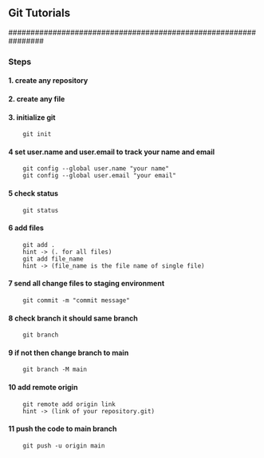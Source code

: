 ## Git Tutorials
################################################################

### Steps
#### 1. create any repository
#### 2. create any file 
#### 3. initialize git 
        git init
#### 4 set user.name and user.email to track your name and email
        git config --global user.name "your name"
        git config --global user.email "your email"
#### 5 check status
        git status
#### 6 add files
        git add . 
        hint -> (. for all files)
        git add file_name 
        hint -> (file_name is the file name of single file)
#### 7 send all change files to staging environment
        git commit -m "commit message"
#### 8 check branch it should same branch
        git branch
#### 9 if not then change branch to main
        git branch -M main
#### 10 add remote origin 
        git remote add origin link 
        hint -> (link of your repository.git)
#### 11 push the code to main branch
        git push -u origin main
   
